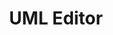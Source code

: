 ---
title: UML Editor
linkTitle: UML Editor
description: "UML 작성도구로써 Activity/Class/Sequence/UseCase Diagram 작성을 지원한다."
url: /egovframe-development/implementation-tool/editor/uml-editor/
menu:
  depth:
    weight: 11
    parent: "editor"
    identifier: "uml-editor"
---